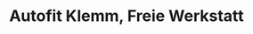 ---
title: "Autofit Klemm, Freie Werkstatt"
url: /freiberg/autofit-klemm-freie-werkstatt/
shop: Autowerkstatt
---